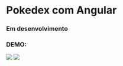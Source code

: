 <h1>Pokedex com Angular</h1>
<h3>Em desenvolvimento</h3>

<h3>DEMO:</h3>

<img src="https://github.com/JoneilsonLima/pokedex-Angular/assets/73480168/83a1f9b5-fb00-45a7-b99c-535b90f03d7b" />
<img src="https://github.com/JoneilsonLima/pokedex-Angular/assets/73480168/35ef518c-254a-4e89-a297-9efc81ff7652" />

